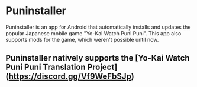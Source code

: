 # Puninstaller
Puninstaller is an app for Android that automatically installs and updates the popular Japanese mobile game "Yo-Kai Watch Puni Puni".
This app also supports mods for the game, which weren't possible until now.

## Puninstaller natively supports the [Yo-Kai Watch Puni Puni Translation Project] (https://discord.gg/Vf9WeFbSJp)
